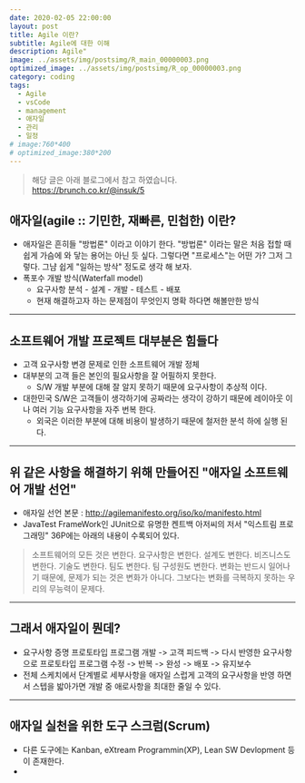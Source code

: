 ```yaml
---
date: 2020-02-05 22:00:00
layout: post
title: Agile 이란?
subtitle: Agile에 대한 이해
description: Agile"
image: ../assets/img/postsimg/R_main_00000003.png
optimized_image: ../assets/img/postsimg/R_op_00000003.png
category: coding
tags:
  - Agile
  - vsCode
  - management
  - 애자일
  - 관리
  - 일정
# image:760*400
# optimized_image:380*200
---
```


> 해당 글은 아래 블로그에서 참고 하였습니다.<br>
> https://brunch.co.kr/@insuk/5

## 애자일(agile :: 기민한, 재빠른, 민첩한) 이란?

- 애자일은 흔히들 "방법론" 이라고 이야기 한다. "방법론" 이라는 말은 처음 접할 때 쉽게 가슴에 와 닿는 용어는 아닌 듯 싶다. 그렇다면 "프로세스"는 어떤 가? 그저 그렇다. 그냠 쉽게 "일하는 방삭" 정도로 생각 해 보자.
- 폭포수 개발 방식(Waterfall model)
  - 요구사항 분석 - 설계 - 개발 - 테스트 - 배포
  - 현재 해결하고자 하는 문제점이 무엇인지 명확 하다면 해볼만한 방식 

<hr>

## 소프트웨어 개발 프로젝트 대부분은 힘들다

- 고객 요구사항 변경 문제로 인한 소프트웨어 개발 정체
- 대부분의 고객 들은 본인의 필요사항을 잘 어필하지 못한다.
  - S/W 개발 부분에 대해 잘 알지 못하기 때문에 요구사항이 추상적 이다.
- 대한민국 S/W은 고객들이 생각하기에 공짜라는 생각이 강하기 때문에 레이아웃 이나 여러 기능 요구사항을 자주 번복 한다.
  - 외국은 이러한 부분에 대해 비용이 발생하기 때문에 철저한 분석 하에 실행 된다.

<hr>

## 위 같은 사항을 해결하기 위해 만들어진 "애자일 소프트웨어 개발 선언"

- 애자일 선언 본문 : http://agilemanifesto.org/iso/ko/manifesto.html
- JavaTest FrameWork인 JUnit으로 유명한 켄트백 아저씨의 저서 "익스트림 프로그래밍" 36P에는 아래의 내용이 수록되어 있다.

>소프트웨어의 모든 것은 변한다. 요구사항은 변한다. 설계도 변한다. 비즈니스도 변한다. 기술도 변한다. 팀도 변한다. 팀 구성원도 변한다. 변화는 반드시 일어나기 때문에, 문제가 되는 것은 변화가 아니다. 그보다는 변화를 극복하지 못하는 우리의 무능력이 문제다.

<hr>

## 그래서 애자일이 뭔데?

- 요구사항 증명 프로토타입 프로그램 개발 -> 고객 피드백 -> 다시 반영한 요구사항으로 프로토타입 프로그램 수정 -> 반복 -> 완성 -> 배포 -> 유지보수
- 전체 스케치에서 단계별로 세부사항을 애자일 스럽게 고객의 요구사항을 반영 하면서 스텝을 밟아가면 개발 중 애로사항을 최대한 줄일 수 있다.

<hr>

## 애자일 실천을 위한 도구 스크럼(Scrum)

- 다른 도구에는 Kanban, eXtream Programmin(XP), Lean SW Devlopment 등이 존재한다.
- 